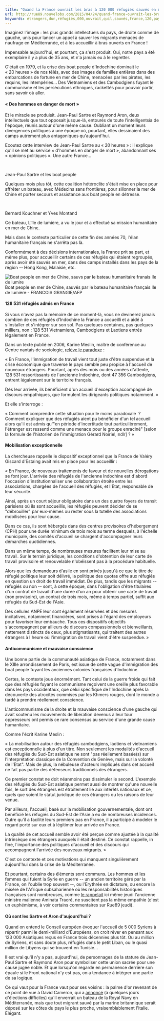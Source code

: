 ```yaml
---
title: "Quand la France ouvrait les bras à 120 000 réfugiés sauvés en mer"
url: http://rue89.nouvelobs.com/2015/04/24/quand-france-ouvrait-les-bras-a-120-000-refugies-sauves-mer-258841
keywords: étrangers,dun,réfugiés,000,ouvrait,quil,sauvés,france,120,pays,bras,sartre,mer,sudest,travail
---
```

Imaginez l'image : les plus grands intellectuels du pays, de droite comme de gauche, unis pour lancer un appel à sauver les migrants menacés de naufrage en Méditerranée, et à les accueillir à bras ouverts en France !

Impensable aujourd'hui, et pourtant, ça s'est produit. Oui, notre pays a été exemplaire il y a plus de 35 ans, et n'a jamais eu à le regretter.

C'était en 1979, et la crise des boat people d'Indochine dominait le « 20 heures » de nos télés, avec des images de familles entières dans des embarcations de fortune en mer de Chine, menacées par les pirates, les requins, les intempéries\... Des Vietnamiens et des Cambodgiens fuyant le communisme et les persécutions ethniques, rackettés pour pouvoir partir, sans savoir où aller.

#### « Des hommes en danger de mort »

Et le miracle se produisit. Jean-Paul Sartre et Raymond Aron, deux intellectuels que tout opposait jusque-là, entourés de toute l'intelligentsia de l'époque, réunis autour d'une même cause. Oubliant un moment leurs divergences politiques à une époque où, pourtant, elles dessinaient des camps autrement plus antagoniques qu'aujourd'hui.

Ecoutez cette interview de Jean-Paul Sartre au « 20 heures » : il explique qu'il se met au service « d'hommes en danger de mort », abandonnant ses « opinions politiques ». Une autre France\...

 

Jean-Paul Sartre et les boat people

Quelques mois plus tôt, cette coalition hétéroclite s'était mise en place pour affréter un bateau, avec Médecins sans frontières, pour sillonner la mer de Chine et porter secours et assistance aux boat people en détresse.

 

Bernard Kouchner et Yves Montand

Ce bateau, L'île de lumière, a vu le jour et a effectué sa mission humanitaire en mer de Chine.

Mais dans le contexte particulier de cette fin des années 70, l'élan humanitaire français ne s'arrêta pas là.

Conformément à des décisions internationales, la France prit sa part, et même plus, pour accueillir certains de ces réfugiés qui étaient regroupés, après avoir été sauvés en mer, dans des camps installés dans les pays de la région -- Hong Kong, Malaisie, etc.

![Boat people en mer de Chine, sauvs par le bateau humanitaire franais Ile de lumire](https://media.nouvelobs.com/ext/uri/sreferentiel.nouvelobs.com/file/rue89/12c9e8be2c09a7d59f7b6ee914289f9b.jpg)Boat people en mer de Chine, sauvés par le bateau humanitaire français Ile de lumière - FRANCOIS GRANGIE/AFP

#### 128 531 réfugiés admis en France

Si vous n'avez pas la mémoire de ce moment-là, vous ne devinerez jamais combien de ces réfugiés d'Indochine la France a accueilli et a aidé à s'installer et s'intégrer sur son sol. Pas quelques centaines, pas quelques milliers, non : 128 531 Vietnamiens, Cambodgiens et Laotiens entrés légalement en France.

Dans un texte publié en 2006, Karine Meslin, maître de conférence au Centre nantais de sociologie, [relève le paradoxe](http://www.gisti.org/spip.php?article217#nb4) :

« En France, l'immigration de travail vient tout juste d'être suspendue et la crise économique que traverse le pays semble peu propice à l'accueil de nouveaux étrangers. Pourtant, après des mois ou des années d'attente, 128 531 ressortissants de l'ancienne Indochine, dont 47 356 Cambodgiens, entrent légalement sur le territoire français.

Dès leur arrivée, ils bénéficient d'un accueil d'exception accompagné de discours empathiques, que formulent les dirigeants politiques notamment. »

Et elle s'interroge :

« Comment comprendre cette situation pour le moins paradoxale  ? Comment expliquer que des réfugiés aient pu bénéficier d'un tel accueil alors qu'il est admis qu'"en période d'incertitude tout particulièrement, l'étranger est ressenti comme une menace pour le groupe enraciné" \[selon la formule de l'historien de l'immigration Gérard Noiriel, ndlr\] ? »

#### Mobilisation exceptionnelle

La chercheuse rappelle le dispositif exceptionnel que la France de Valéry Giscard d'Estaing avait mis en place pour les accueillir :

« En France, de nouveaux traitements de faveur et de nouvelles dérogations se font jour. L'arrivée des réfugiés de l'ancienne Indochine est d'abord l'occasion d'institutionnaliser une collaboration étroite entre les associations, chargées de l'accueil des réfugiés, et l'Etat, responsable de leur sécurité.

Ainsi, après un court séjour obligatoire dans un des quatre foyers de transit parisiens où ils sont accueillis, les réfugiés peuvent décider de se "débrouiller" par eux-mêmes ou rester sous la tutelle des associations mobilisées pour leur cause.

Dans ce cas, ils sont hébergés dans des centres provisoires d'hébergement (CPH) pour une durée minimum de trois mois au terme desquels, à l'échelle municipale, des comités d'accueil se chargent d'accompagner leurs démarches quotidiennes.

Dans un même temps, de nombreuses mesures facilitent leur mise au travail. Sur le terrain juridique, les conditions d'obtention de leur carte de travail provisoire et renouvelable n'obéissent pas à la procédure habituelle.

Alors que les demandeurs d'asile en sont privés jusqu'à ce que le titre de réfugié politique leur soit délivré, la politique des quotas offre aux réfugiés en question un droit de travail immédiat. De plus, tandis que les migrants -- réfugiés ou non -- sont, à cette époque, dans l'obligation d'être titulaires d'un contrat de travail d'une durée d'un an pour obtenir une carte de travail (non provisoire), un contrat de trois mois, même à temps partiel, suffit aux réfugiés du Sud-Est de l'Asie.

Des cellules ANPE leur sont également réservées et des mesures incitatives, notamment financières, sont prises à l'égard des employeurs pour favoriser leur embauche. Tous ces dispositifs objectifs s'accompagnent par ailleurs de discours compassionnels et bienveillants, nettement distincts de ceux, plus stigmatisants, qui traitent des autres étrangers à l'heure où l'immigration de travail vient d'être suspendue. »

#### Anticommunisme et mauvaise conscience

Une bonne partie de la communauté asiatique de France, notamment dans le XIIIe arrondissement de Paris, est issue de cette vague d'immigration des boat people fuyant les anciennes colonies françaises d'Indochine.

Certes, le contexte joue énormément. Tant celui de la guerre froide qui fait que des réfugiés fuyant le communisme reçoivent une oreille plus favorable dans les pays occidentaux, que celui spécifique de l'Indochine après la découverte des atrocités commises par les Khmers rouges, dont le monde a tardé à prendre réellement conscience.

L'anticommunisme de la droite et la mauvaise conscience d'une gauche qui avait soutenu les mouvements de libération devenus à leur tour oppresseurs ont permis ce rare consensus au service d'une grande cause humanitaire.

Comme l'écrit Karine Meslin :

« La mobilisation autour des réfugiés cambodgiens, laotiens et vietnamiens est exceptionnelle à plus d'un titre. Non seulement les modalités d'accueil des réfugiés du Sud-Est asiatique ne sont "pas réellement basée(s) sur l'interprétation classique de la Convention de Genève, mais sur la volonté de l'Etat". Mais de plus, la nébuleuse d'acteurs impliqués dans cet accueil ne fait pas partie des défenseurs traditionnels des étrangers.

Ce premier constat ne doit néanmoins pas dissimuler le second. L'exemple des réfugiés du Sud-Est asiatique permet aussi de montrer qu'une nouvelle fois, le sort des étrangers est étroitement lié aux intérêts nationaux et ce, quels que soient le statut juridique de ces étrangers ou les raisons de leur venue.

Par ailleurs, l'accueil, basé sur la mobilisation gouvernementale, dont ont bénéficié les réfugiés du Sud-Est de l'Asie a eu de nombreuses incidences. Outre qu'il a facilité leurs premiers pas en France, il a participé à modeler le regard porté sur eux et à légitimer leur arrivée en France.

La qualité de cet accueil semble avoir été perçue comme ajustée à la qualité intrinsèque des étrangers auxquels il était destiné. Ce constat rappelle, in fine, l'importance des politiques d'accueil et des discours qui accompagnent l'arrivée des nouveaux migrants. »

C'est ce contexte et ces motivations qui manquent singulièrement aujourd'hui dans la crise de la Méditerranée.

Et pourtant, certains des éléments sont communs. Les hommes et les femmes qui fuient la Syrie en guerre -- un ancien territoire géré par la France, on l'oublie trop souvent --, ou l'Erythrée en dictature, ou encore la misère de l'Afrique subsaharienne où les responsabilités historiques françaises sont nombreuses, comme [le rappelait](http://rue89.nouvelobs.com/2015/04/23/aminata-traore-accuse-leurope-infernale-comptabilite-macabre-258819) ici même jeudi l'ancienne ministre malienne Aminata Traoré, ne suscitent pas la même empathie (c'est un euphémisme, à voir certains commentaires sur Rue89 jeudi).

#### Où sont les Sartre et Aron d'aujourd'hui ?

Quand on entend le Conseil européen évoquer l'accueil de 5 000 Syriens à répartir parmi le demi-milliard d'Européens, on croit rêver en pensant aux 123 000 Asiatiques reçus en France trois décennies plus tôt. Ou au million de Syriens, et sans doute plus, réfugiés dans le petit Liban, ou le quasi million de Libyens qui se trouvent en Tunisie\...

Il est vrai qu'il n'y a pas, aujourd'hui, de personnages de la stature de Jean-Paul Sartre et Raymond Aron pour symboliser cette union sacrée pour une cause jugée noble. Et que lorsqu'on regarde en permanence derrière son épaule si le Front national n'y est pas, on a tendance à intégrer une partie de sa logique.

Ce qui vaut pour la France vaut pour ses voisins : la palme d'or revenant de ce point de vue à David Cameron, qui a [annoncé](http://www.telegraph.co.uk/news/worldnews/europe/eu/11557074/Mediterranean-migrant-crisis-EU-leaders-meet-for-emergency-summit.html) (à quelques jours d'élections difficiles) qu'il enverrait un bateau de la Royal Navy en Méditerranée, mais que tout migrant sauvé par la marine britannique serait déposé sur les côtes du pays le plus proche, vraisemblablement l'Italie. Elégant.
